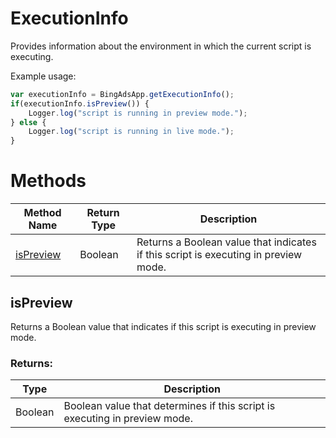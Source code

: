 # ExecutionInfo
Provides information about the environment in which the current script is executing.


Example usage:
```javascript
var executionInfo = BingAdsApp.getExecutionInfo();
if(executionInfo.isPreview()) {
    Logger.log("script is running in preview mode.");
} else {
    Logger.log("script is running in live mode.");
}
```

# Methods
|Method Name|Return Type|Description|
|-|-|-
[isPreview](#ispreview)|Boolean|Returns a Boolean value that indicates if this script is executing in preview mode.

## <a name="ispreview"></a>isPreview
Returns a Boolean value that indicates if this script is executing in preview mode.

### Returns:
|Type|Description|
|-|-
Boolean|Boolean value that determines if this script is executing in preview mode.

